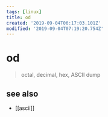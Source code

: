 ```yaml
---
tags: [linux]
title: od
created: '2019-09-04T06:17:03.101Z'
modified: '2019-09-04T07:19:20.754Z'
---
```


# od

> octal, decimal, hex, ASCII dump

## see also
- [[ascii]]
